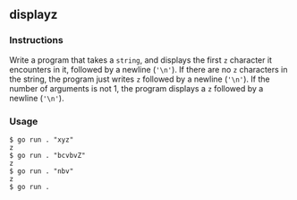 ## displayz

### Instructions

Write a program that takes a `string`, and displays the first `z` character it encounters in it, followed by a newline (`'\n'`).
If there are no `z` characters in the string, the program just writes `z` followed by a newline (`'\n'`).
If the number of arguments is not 1, the program displays a `z` followed by a newline (`'\n'`).

### Usage

```console
$ go run . "xyz"
z
$ go run . "bcvbvZ"
z
$ go run . "nbv"
z
$ go run .
```
